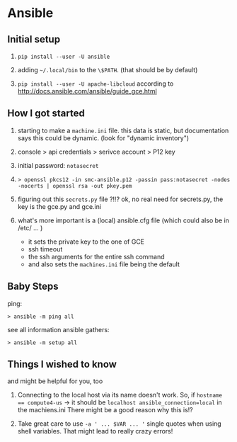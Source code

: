 # Ansible

## Initial setup

1. `pip install --user -U ansible`

2. adding `~/.local/bin` to the `\$PATH`. (that should be by default)

3. `pip install --user -U apache-libcloud` according to
   http://docs.ansible.com/ansible/guide_gce.html


## How I got started

1. starting to make a `machine.ini` file. this data is static,
   but documentation says this could be dynamic.
   (look for "dynamic inventory")

1. console > api credentials > serivce account > P12 key

1. initial password: `notasecret`

1. `> openssl pkcs12 -in smc-ansible.p12 -passin pass:notasecret -nodes -nocerts | openssl rsa -out pkey.pem`

1. figuring out this `secrets.py` file ?!!?
   ok, no real need for secrets.py, the key is the gce.py and gce.ini

1. what's more important is a (local) ansible.cfg file (which could also be in /etc/ ... )
   * it sets the private key to the one of GCE
   * ssh timeout
   * the ssh arguments for the entire ssh command
   * and also sets the `machines.ini` file being the default

## Baby Steps

ping:

    > ansible -m ping all

see all information ansible gathers:

    > ansible -m setup all




## Things I wished to know
and might be helpful for you, too

1. Connecting to the local host via its name doesn't work.
   So, if `hostname == compute4-us`
   -> it should be `localhost ansible_connection=local` in the machiens.ini
   There might be a good reason why this is!?

2. Take great care to use `-a ' ... $VAR ... '` single quotes when using shell variables. That might lead to really crazy errors!

